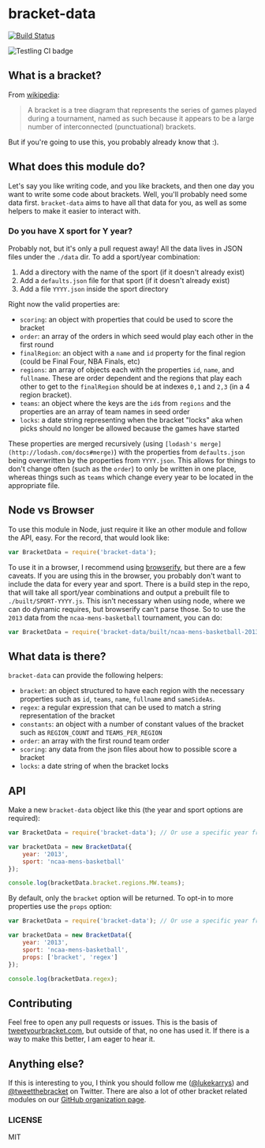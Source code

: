 bracket-data
============

[![Build Status](https://travis-ci.org/tweetyourbracket/bracket-data.png?branch=master)](https://travis-ci.org/tweetyourbracket/bracket-data)

![Testling CI badge](https://ci.testling.com/tweetyourbracket/bracket-data.png)

## What is a bracket?

From [wikipedia](http://en.wikipedia.org/wiki/Bracket_(tournament)):

> A bracket is a tree diagram that represents the series of games played during a tournament, named as such because it appears to be a large number of interconnected (punctuational) brackets.

But if you're going to use this, you probably already know that :).


## What does this module do?

Let's say you like writing code, and you like brackets, and then one day you want to write some code about brackets. Well, you'll probably need some data first. `bracket-data` aims to have all that data for you, as well as some helpers to make it easier to interact with.


### Do you have X sport for Y year?

Probably not, but it's only a pull request away! All the data lives in JSON files under the `./data` dir. To add a sport/year combination:

1. Add a directory with the name of the sport (if it doesn't already exist)
2. Add a `defaults.json` file for that sport (if it doesn't already exist)
3. Add a file `YYYY.json` inside the sport directory

Right now the valid properties are:

- `scoring`: an object with properties that could be used to score the bracket
- `order`: an array of the orders in which seed would play each other in the first round
- `finalRegion`: an object with a `name` and `id` property for the final region (could be Final Four, NBA Finals, etc)
- `regions`: an array of objects each with the properties `id`, `name`, and `fullname`. These are order dependent and the regions that play each other to get to the `finalRegion` should be at indexes `0,1` and `2,3` (in a 4 region bracket).
- `teams`: an object where the keys are the `id`s from `regions` and the properties are an array of team names in seed order
- `locks`: a date string representing when the bracket "locks" aka when picks should no longer be allowed because the games have started

These properties are merged recursively (using `[lodash's merge](http://lodash.com/docs#merge)`) with the properties from `defaults.json` being overwritten by the properties from `YYYY.json`. This allows for things to don't change often (such as the `order`) to only be written in one place, whereas things such as `teams` which change every year to be located in the appropriate file.


## Node vs Browser

To use this module in Node, just require it like an other module and follow the API, easy. For the record, that would look like:

```js
var BracketData = require('bracket-data');
```

To use it in a browser, I recommend using [browserify](http://browserify.org/), but there are a few caveats. If you are using this in the browser, you probably don't want to include the data for every year and sport. There is a build step in the repo, that will take all sport/year combinations and output a prebuilt file to `./built/SPORT-YYYY.js`. This isn't necessary when using node, where we can do dynamic requires, but browserify can't parse those. So to use the `2013` data from the `ncaa-mens-basketball` tournament, you can do:

```js
var BracketData = require('bracket-data/built/ncaa-mens-basketball-2013');
```


## What data is there?

`bracket-data` can provide the following helpers:

- `bracket`: an object structured to have each region with the necessary properties such as `id`, `teams`, `name`, `fullname` and `sameSideAs`.
- `regex`: a regular expression that can be used to match a string representation of the bracket
- `constants`: an object with a number of constant values of the bracket such as `REGION_COUNT` and `TEAMS_PER_REGION`
- `order`: an array with the first round team order
- `scoring`: any data from the json files about how to possible score a bracket
- `locks`: a date string of when the bracket locks


## API

Make a new `bracket-data` object like this (the year and sport options are required):

```js
var BracketData = require('bracket-data'); // Or use a specific year from ./built

var bracketData = new BracketData({
    year: '2013',
    sport: 'ncaa-mens-basketball'
});

console.log(bracketData.bracket.regions.MW.teams);
```

By default, only the `bracket` option will be returned. To opt-in to more properties use the `props` option:

```js
var BracketData = require('bracket-data'); // Or use a specific year from ./built

var bracketData = new BracketData({
    year: '2013',
    sport: 'ncaa-mens-basketball',
    props: ['bracket', 'regex']
});

console.log(bracketData.regex);
```

## Contributing

Feel free to open any pull requests or issues. This is the basis of [tweetyourbracket.com](tweetyourbracket.com), but outside of that, no one has used it. If there is a way to make this better, I am eager to hear it.

## Anything else?

If this is interesting to you, I think you should follow me ([@lukekarrys](https://twitter.com/lukekarrys)) and [@tweetthebracket](https://twitter.com/tweetthebracket) on Twitter. There are also a lot of other bracket related modules on our [GitHub organization page](https://github.com/tweetyourbracket).

### LICENSE

MIT